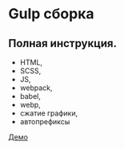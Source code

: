 # Gulp сборка

## Полная инструкция.

- HTML,
- SCSS,
- JS,
- webpack,
- babel,
- webp,
- сжатие графики,
- автопрефиксы

[Демо](https://kovalchuk-alexandr.github.io/gulp-html-scss-js/)
